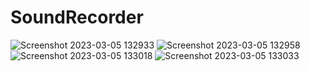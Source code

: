 # SoundRecorder

![Screenshot 2023-03-05 132933](https://user-images.githubusercontent.com/74864221/222955129-2c96f375-5042-4983-b36e-30f312a5c241.png)
![Screenshot 2023-03-05 132958](https://user-images.githubusercontent.com/74864221/222955130-9f334a2e-cdf0-49aa-a386-6167733a34d8.png)
![Screenshot 2023-03-05 133018](https://user-images.githubusercontent.com/74864221/222955131-efd8efdb-2b9a-45ed-9b93-7291306f53c4.png)
![Screenshot 2023-03-05 133033](https://user-images.githubusercontent.com/74864221/222955132-7444e640-48a9-454e-b519-aa79f3387f8c.png)
